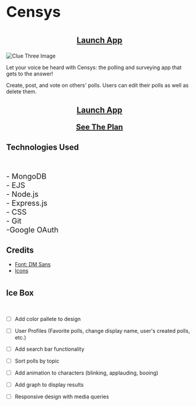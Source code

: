 # <p style="font-size: 40px;">Censys</p>
## <p style= "text-align: center;"> [Launch App](https://clue-three.netlify.app/)</p>
![Clue Three Image](https://i.imgur.com/8pBiWBV.png)

<p> Let your voice be heard with Censys: the polling and surveying app that gets to the answer! <br>

Create, post, and vote on others' polls. Users can edit their polls as well as delete them.
 </p>


## <p style= "text-align: center;"> [Launch App](https://clue-three.netlify.app/)</p> <p style= "text-align: center; font-size: 20px"> [See The Plan](https://trello.com/b/2DOBgbT7/polling-app-planning)</p>

## Technologies Used

<br>
<p style="font-size: 20px;">
- MongoDB
<br>
- EJS
<br>
- Node.js
<br>
- Express.js
<br>
- CSS
<br>
- Git
<br>
-Google OAuth
<br>



## Credits
- [Font: DM Sans](https://fonts.google.com/specimen/DM+Sans)
- [Icons](https://fontawesome.com/)


#
## Ice Box

<br>


- [ ] Add color pallete to design
- [ ] User Profiles (Favorite polls, change display name, user's created polls, etc.)
- [ ] Add search bar functionality
- [ ] Sort polls by topic
- [ ] Add animation to characters (blinking, applauding, booing)
- [ ] Add graph to display results
- [ ] Responsive design with media queries 


